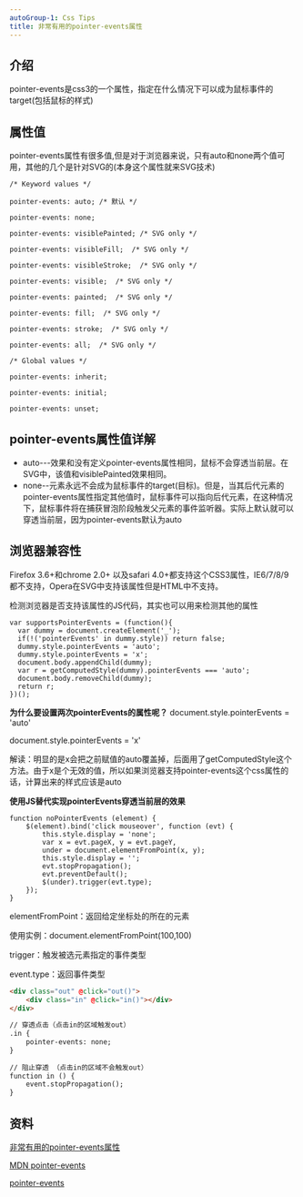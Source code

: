 ```yaml
---
autoGroup-1: Css Tips
title: 非常有用的pointer-events属性
---
```

## 介绍
pointer-events是css3的一个属性，指定在什么情况下可以成为鼠标事件的target(包括鼠标的样式)

## 属性值
pointer-events属性有很多值,但是对于浏览器来说，只有auto和none两个值可用，其他的几个是针对SVG的(本身这个属性就来SVG技术)
```
/* Keyword values */

pointer-events: auto; /* 默认 */

pointer-events: none;

pointer-events: visiblePainted; /* SVG only */

pointer-events: visibleFill;  /* SVG only */

pointer-events: visibleStroke;  /* SVG only */

pointer-events: visible;  /* SVG only */

pointer-events: painted;  /* SVG only */

pointer-events: fill;  /* SVG only */

pointer-events: stroke;  /* SVG only */

pointer-events: all;  /* SVG only */

/* Global values */

pointer-events: inherit;

pointer-events: initial;

pointer-events: unset;
```
## pointer-events属性值详解
- auto---效果和没有定义pointer-events属性相同，鼠标不会穿透当前层。在SVG中，该值和visiblePainted效果相同。
- none--元素永远不会成为鼠标事件的target(目标)。但是，当其后代元素的pointer-events属性指定其他值时，鼠标事件可以指向后代元素，在这种情况下，鼠标事件将在捕获冒泡阶段触发父元素的事件监听器。实际上默认就可以穿透当前层，因为pointer-events默认为auto

## 浏览器兼容性
Firefox 3.6+和chrome 2.0+ 以及safari 4.0+都支持这个CSS3属性，IE6/7/8/9都不支持，Opera在SVG中支持该属性但是HTML中不支持。

检测浏览器是否支持该属性的JS代码，其实也可以用来检测其他的属性
```
var supportsPointerEvents = (function(){
  var dummy = document.createElement('_');
  if(!('pointerEvents' in dummy.style)) return false;
  dummy.style.pointerEvents = 'auto';
  dummy.style.pointerEvents = 'x';
  document.body.appendChild(dummy);
  var r = getComputedStyle(dummy).pointerEvents === 'auto';
  document.body.removeChild(dummy);
  return r;
})();
```
**为什么要设置两次pointerEvents的属性呢？**
document.style.pointerEvents = 'auto'

document.style.pointerEvents = 'x'

解读：明显的是x会把之前赋值的auto覆盖掉，后面用了getComputedStyle这个方法。由于x是个无效的值，所以如果浏览器支持pointer-events这个css属性的话，计算出来的样式应该是auto

**使用JS替代实现pointerEvents穿透当前层的效果**
```
function noPointerEvents (element) {
    $(element).bind('click mouseover', function (evt) {
        this.style.display = 'none';
        var x = evt.pageX, y = evt.pageY,
	    under = document.elementFromPoint(x, y);
        this.style.display = '';
        evt.stopPropagation();
        evt.preventDefault();
        $(under).trigger(evt.type);
    });
}
```
elementFromPoint：返回给定坐标处的所在的元素

使用实例：document.elementFromPoint(100,100)

trigger：触发被选元素指定的事件类型

event.type：返回事件类型


```html
<div class="out" @click="out()">
    <div class="in" @click="in()"></div>
</div>
 
// 穿透点击（点击in的区域触发out）
.in {
    pointer-events: none;
}
 
// 阻止穿透 （点击in的区域不会触发out）
function in () {
    event.stopPropagation();
}
```
## 资料
[非常有用的pointer-events属性](https://www.runoob.com/cssref/css-units.html)

[MDN pointer-events](https://developer.mozilla.org/zh-CN/docs/Web/CSS/pointer-events)

[pointer-events](https://zhuanlan.zhihu.com/p/71865866)